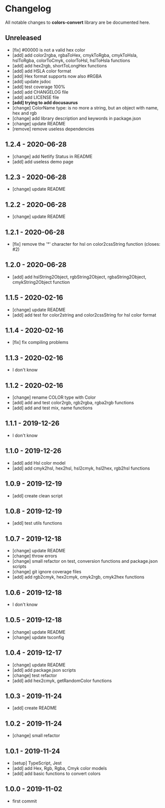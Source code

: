 # Changelog

All notable changes to **colors-convert** library are be documented here.

## Unreleased

- [fix] #00000 is not a valid hex color
- [add] add color2rgba, rgbaToHex, cmykToRgba, cmykToHsla, hslToRgba, colorToCmyk, colorToHsl, hslToHsla functions
- [add] add hex2rgb, shortToLongHex functions
- [add] add HSLA color format
- [add] Hex format supports now also #RGBA
- [add] update jsdoc
- [add] test coverage 100%
- [add] add CHANGELOG file
- [add] add LICENSE file
- **[add] trying to add docusaurus**
- [change] ColorName type: is no more a string, but an object with name, hex and rgb
- [change] add library description and keywords in package.json
- [change] update README
- [remove] remove useless dependencies

## 1.2.4 - 2020-06-28

- [change] add Netlify Status in README
- [add] add useless demo page

## 1.2.3 - 2020-06-28

- [change] update README

## 1.2.2 - 2020-06-28

- [change] update README

## 1.2.1 - 2020-06-28

- [fix] remove the '°' character for hsl on color2cssString function (closes: #2)

## 1.2.0 - 2020-06-28

- [add] add hslString2Object, rgbString2Object, rgbaString2Object, cmykString2Object function

## 1.1.5 - 2020-02-16

- [change] update README
- [add] add test for color2string and color2cssString for hsl color format

## 1.1.4 - 2020-02-16

- [fix] fix compiling problems

## 1.1.3 - 2020-02-16

- I don't know

## 1.1.2 - 2020-02-16

- [change] rename COLOR type with Color
- [add] add and test color2rgb, rgb2rgba, rgba2rgb functions
- [add] add and test mix, name functions

## 1.1.1 - 2019-12-26

- I don't know

## 1.1.0 - 2019-12-26

- [add] add Hsl color model
- [add] add cmyk2hsl, hex2hsl, hsl2cmyk, hsl2hex, rgb2hsl functions

## 1.0.9 - 2019-12-19

- [add] create clean script

## 1.0.8 - 2019-12-19

- [add] test utils functions

## 1.0.7 - 2019-12-18

- [change] update README
- [change] throw errors
- [change] small refactor on test, conversion functions and package.json scripts
- [change] git ignore coverage files
- [add] add rgb2cmyk, hex2cmyk, cmyk2rgb, cmyk2hex functions

## 1.0.6 - 2019-12-18

- I don't know

## 1.0.5 - 2019-12-18

- [change] update README
- [change] update tsconfig

## 1.0.4 - 2019-12-17

- [change] update README
- [add] add package.json scripts
- [change] test refactor
- [add] add hex2cmyk, getRandomColor functions

## 1.0.3 - 2019-11-24

- [add] create README

## 1.0.2 - 2019-11-24

- [change] small refactor

## 1.0.1 - 2019-11-24

- [setup] TypeScript, Jest
- [add] add Hex, Rgb, Rgba, Cmyk color models
- [add] add basic functions to convert colors

## 1.0.0 - 2019-11-02

- first commit
